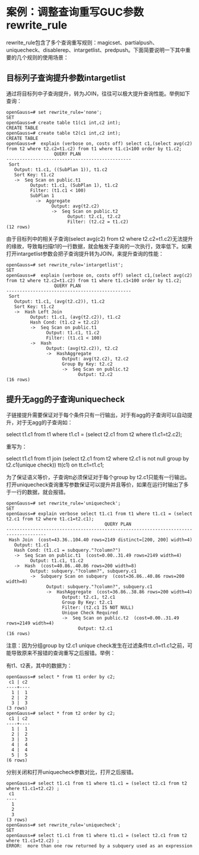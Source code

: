 # 案例：调整查询重写GUC参数rewrite\_rule<a name="ZH-CN_TOPIC_0000001086786554"></a>

rewrite\_rule包含了多个查询重写规则：magicset、partialpush、uniquecheck、disablerep、intargetlist、predpush。下面简要说明一下其中重要的几个规则的使用场景：

## 目标列子查询提升参数intargetlist<a name="section66521181379"></a>

通过将目标列中子查询提升，转为JOIN，往往可以极大提升查询性能。举例如下查询：

```
openGauss=# set rewrite_rule='none';
SET
openGauss=# create table t1(c1 int,c2 int);
CREATE TABLE
openGauss=# create table t2(c1 int,c2 int);
CREATE TABLE
openGauss=#  explain (verbose on, costs off) select c1,(select avg(c2) from t2 where t2.c2=t1.c2) from t1 where t1.c1<100 order by t1.c2;
                  QUERY PLAN
-----------------------------------------------
 Sort
   Output: t1.c1, ((SubPlan 1)), t1.c2
   Sort Key: t1.c2
   ->  Seq Scan on public.t1
         Output: t1.c1, (SubPlan 1), t1.c2
         Filter: (t1.c1 < 100)
         SubPlan 1
           ->  Aggregate
                 Output: avg(t2.c2)
                 ->  Seq Scan on public.t2
                       Output: t2.c1, t2.c2
                       Filter: (t2.c2 = t1.c2)
(12 rows)
```

由于目标列中的相关子查询\(select avg\(c2\) from t2 where t2.c2=t1.c2\)无法提升的缘故，导致每扫描t1的一行数据，就会触发子查询的一次执行，效率低下。如果打开intargetlist参数会把子查询提升转为JOIN，来提升查询的性能：

```
openGauss=# set rewrite_rule='intargetlist';
SET
openGauss=#  explain (verbose on, costs off) select c1,(select avg(c2) from t2 where t2.c2=t1.c2) from t1 where t1.c1<100 order by t1.c2;
                  QUERY PLAN
-----------------------------------------------
 Sort
   Output: t1.c1, (avg(t2.c2)), t1.c2
   Sort Key: t1.c2
   ->  Hash Left Join
         Output: t1.c1, (avg(t2.c2)), t1.c2
         Hash Cond: (t1.c2 = t2.c2)
         ->  Seq Scan on public.t1
               Output: t1.c1, t1.c2
               Filter: (t1.c1 < 100)
         ->  Hash
               Output: (avg(t2.c2)), t2.c2
               ->  HashAggregate
                     Output: avg(t2.c2), t2.c2
                     Group By Key: t2.c2
                     ->  Seq Scan on public.t2
                           Output: t2.c2
(16 rows)
```

## 提升无agg的子查询uniquecheck<a name="section20180151614815"></a>

子链接提升需要保证对于每个条件只有一行输出，对于有agg的子查询可以自动提升，对于无agg的子查询如：

select t1.c1 from t1 where t1.c1 = \(select t2.c1 from t2 where t1.c1=t2.c2\);

重写为：

select t1.c1 from t1 join \(select t2.c1 from t2 where t2.c1 is not null group by t2.c1\(unique check\)\) tt\(c1\) on tt.c1=t1.c1;

为了保证语义等价，子查询tt必须保证对于每个group by t2.c1只能有一行输出。打开uniquecheck查询重写参数保证可以提升并且等价，如果在运行时输出了多于一行的数据，就会报错。

```
openGauss=# set rewrite_rule='uniquecheck';
SET
openGauss=# explain verbose select t1.c1 from t1 where t1.c1 = (select t2.c1 from t2 where t1.c1=t2.c1);
                                     QUERY PLAN
-------------------------------------------------------------------------------------
 Hash Join  (cost=43.36..104.40 rows=2149 distinct=[200, 200] width=4)
   Output: t1.c1
   Hash Cond: (t1.c1 = subquery."?column?")
   ->  Seq Scan on public.t1  (cost=0.00..31.49 rows=2149 width=4)
         Output: t1.c1, t1.c2
   ->  Hash  (cost=40.86..40.86 rows=200 width=8)
         Output: subquery."?column?", subquery.c1
         ->  Subquery Scan on subquery  (cost=36.86..40.86 rows=200 width=8)
               Output: subquery."?column?", subquery.c1
               ->  HashAggregate  (cost=36.86..38.86 rows=200 width=4)
                     Output: t2.c1, t2.c1
                     Group By Key: t2.c1
                     Filter: (t2.c1 IS NOT NULL)
                     Unique Check Required
                     ->  Seq Scan on public.t2  (cost=0.00..31.49 rows=2149 width=4)
                           Output: t2.c1
(16 rows)
```

注意：因为分组group by t2.c1 unique check发生在过滤条件tt.c1=t1.c1之前，可能导致原来不报错的查询重写之后报错。举例：

有t1、t2表，其中的数据为：

```
openGauss=# select * from t1 order by c2;
 c1 | c2
----+----
  1 |  1
  2 |  2
  3 |  3
(3 rows)
openGauss=# select * from t2 order by c2;
 c1 | c2
----+----
  1 |  1
  2 |  2
  3 |  3
  4 |  4
  4 |  4
  5 |  5
(6 rows)
```

分别关闭和打开uniquecheck参数对比，打开之后报错。

```
openGauss=# select t1.c1 from t1 where t1.c1 = (select t2.c1 from t2 where t1.c1=t2.c2) ;
 c1
----
  1
  2
  3
(3 rows)
openGauss=# set rewrite_rule='uniquecheck';
SET
openGauss=# select t1.c1 from t1 where t1.c1 = (select t2.c1 from t2 where t1.c1=t2.c2) ;
ERROR:  more than one row returned by a subquery used as an expression
```


